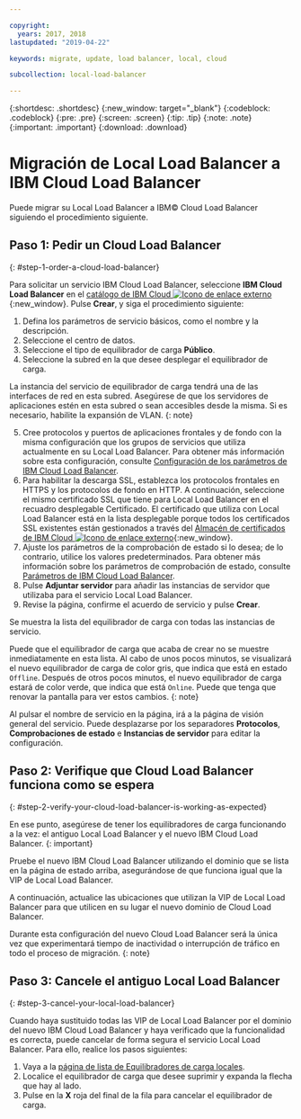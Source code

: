 ```yaml
---

copyright:
  years: 2017, 2018
lastupdated: "2019-04-22"

keywords: migrate, update, load balancer, local, cloud

subcollection: local-load-balancer

---
```


{:shortdesc: .shortdesc}
{:new_window: target="_blank"}
{:codeblock: .codeblock}
{:pre: .pre}
{:screen: .screen}
{:tip: .tip}
{:note: .note}
{:important: .important}
{:download: .download}

# Migración de Local Load Balancer a IBM Cloud Load Balancer

Puede migrar su Local Load Balancer a IBM© Cloud Load Balancer siguiendo el procedimiento siguiente.

## Paso 1: Pedir un Cloud Load Balancer
{: #step-1-order-a-cloud-load-balancer}

Para solicitar un servicio IBM Cloud Load Balancer, seleccione **IBM Cloud Load Balancer** en el [catálogo de IBM Cloud ![Icono de enlace externo](../../icons/launch-glyph.svg "Icono de enlace externo")]( https://cloud.ibm.com/catalog/infrastructure/load-balancer-group){:new_window}. Pulse **Crear**, y siga el procedimiento siguiente:

1. Defina los parámetros de servicio básicos, como el nombre y la descripción.
2. Seleccione el centro de datos.
3. Seleccione el tipo de equilibrador de carga **Público**.
4. Seleccione la subred en la que desee desplegar el equilibrador de carga.

  La instancia del servicio de equilibrador de carga tendrá una de las interfaces de red en esta subred. Asegúrese de que los servidores de aplicaciones estén en esta subred o sean accesibles desde la misma. Si es necesario, habilite la expansión de VLAN.
  {: note}

5. Cree protocolos y puertos de aplicaciones frontales y de fondo con la misma configuración que los grupos de servicios que utiliza actualmente en su Local Load Balancer. Para obtener más información sobre esta configuración, consulte [Configuración de los parámetros de IBM Cloud Load Balancer](/docs/infrastructure/loadbalancer-service?topic=loadbalancer-service-configuring-ibm-cloud-load-balancer-parameters#configuring-ibm-cloud-load-balancer-parameters).
6. Para habilitar la descarga SSL, establezca los protocolos frontales en HTTPS y los protocolos de fondo en HTTP. A continuación, seleccione el mismo certificado SSL que tiene para Local Load Balancer en el recuadro desplegable Certificado. El certificado que utiliza con Local Load Balancer está en la lista desplegable porque todos los certificados SSL existentes están gestionados a través del [Almacén de certificados de IBM Cloud ![Icono de enlace externo](../../icons/launch-glyph.svg "Icono de enlace externo")](https://cloud.ibm.com/classic/security/sslcerts){:new_window}.
7. Ajuste los parámetros de la comprobación de estado si lo desea; de lo contrario, utilice los valores predeterminados. Para obtener más información sobre los parámetros de comprobación de estado, consulte [Parámetros de IBM Cloud Load Balancer](/docs/infrastructure/loadbalancer-service?topic=loadbalancer-service-configuring-ibm-cloud-load-balancer-parameters#configure-health-checks).
8. Pulse **Adjuntar servidor** para añadir las instancias de servidor que utilizaba para el servicio Local Load Balancer.
9. Revise la página, confirme el acuerdo de servicio y pulse **Crear**.

Se muestra la lista del equilibrador de carga con todas las instancias de servicio.

Puede que el equilibrador de carga que acaba de crear no se muestre inmediatamente en esta lista. Al cabo de unos pocos minutos, se visualizará el nuevo equilibrador de carga de color gris, que indica que está en estado `Offline`. Después de otros pocos minutos, el nuevo equilibrador de carga estará de color verde, que indica que está `Online`. Puede que tenga que renovar la pantalla para ver estos cambios.
{: note}

Al pulsar el nombre de servicio en la página, irá a la página de visión general del servicio. Puede desplazarse por los separadores **Protocolos**, **Comprobaciones de estado** e **Instancias de servidor** para editar la configuración.

## Paso 2: Verifique que Cloud Load Balancer funciona como se espera
{: #step-2-verify-your-cloud-load-balancer-is-working-as-expected}

En ese punto, asegúrese de tener los equilibradores de carga funcionando a la vez: el antiguo Local Load Balancer y el nuevo IBM Cloud Load Balancer.
{: important}

Pruebe el nuevo IBM Cloud Load Balancer utilizando el dominio que se lista en la página de estado arriba, asegurándose de que funciona igual que la VIP de Local Load Balancer.

A continuación, actualice las ubicaciones que utilizan la VIP de Local Load Balancer para que utilicen en su lugar el nuevo dominio de Cloud Load Balancer.

Durante esta configuración del nuevo Cloud Load Balancer será la única vez que experimentará tiempo de inactividad o interrupción de tráfico en todo el proceso de migración.
{: note}

## Paso 3: Cancele el antiguo Local Load Balancer
{: #step-3-cancel-your-local-load-balancer}

Cuando haya sustituido todas las VIP de Local Load Balancer por el dominio del nuevo IBM Cloud Load Balancer y haya verificado que la funcionalidad es correcta, puede cancelar de forma segura el servicio Local Load Balancer. Para ello, realice los pasos siguientes:

1. Vaya a la [página de lista de Equilibradores de carga locales](https://cloud.ibm.com/classic/network/loadbalancing/local).
2. Localice el equilibrador de carga que desee suprimir y expanda la flecha que hay al lado.
3. Pulse en la **X** roja del final de la fila para cancelar el equilibrador de carga.
